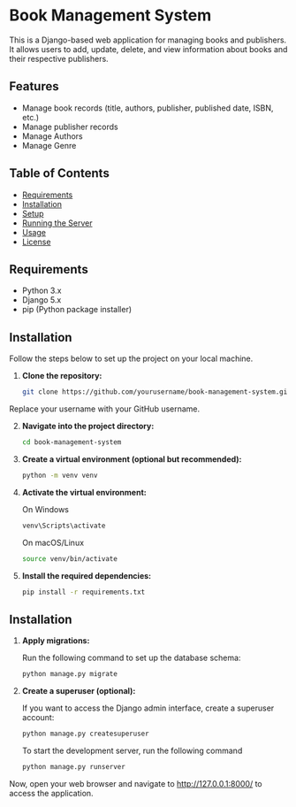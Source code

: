 # Book Management System

This is a Django-based web application for managing books and publishers. It allows users to add, update, delete, and view information about books and their respective publishers.

## Features

- Manage book records (title, authors, publisher, published date, ISBN, etc.)
- Manage publisher records
- Manage Authors
- Manage Genre

## Table of Contents

- [Requirements](#requirements)
- [Installation](#installation)
- [Setup](#setup)
- [Running the Server](#running-the-server)
- [Usage](#usage)
- [License](#license)

## Requirements

- Python 3.x
- Django 5.x
- pip (Python package installer)

## Installation

Follow the steps below to set up the project on your local machine.

1. **Clone the repository:**

   ```bash
   git clone https://github.com/yourusername/book-management-system.git
   ```

Replace your username with your GitHub username.

2. **Navigate into the project directory:**

   ```bash
   cd book-management-system

   ```

3. **Create a virtual environment (optional but recommended):**

   ```bash
   python -m venv venv

   ```

4. **Activate the virtual environment:**

    On Windows

    ```bash
    venv\Scripts\activate

    ```

    On macOS/Linux

    ```bash
    source venv/bin/activate
    ```

6. **Install the required dependencies:**

   ```bash
   pip install -r requirements.txt

   ```

## Installation

1. **Apply migrations:**

    Run the following command to set up the database schema:

    ```bash 
    python manage.py migrate

    ```

2. **Create a superuser (optional):**

    If you want to access the Django admin interface, create a superuser account:

    ```bash
    python manage.py createsuperuser

    ```
    

    To start the development server, run the following command

    ```bash
    python manage.py runserver

    ```

Now, open your web browser and navigate to http://127.0.0.1:8000/ to access the application.
